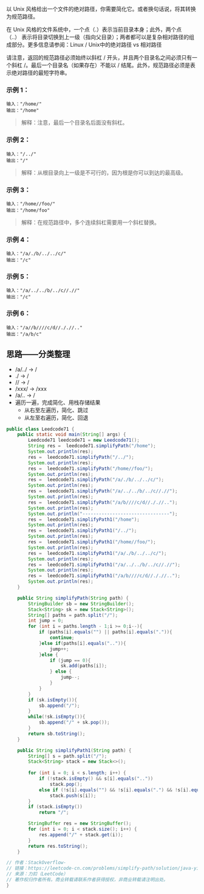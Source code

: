 以 Unix 风格给出一个文件的绝对路径，你需要简化它。或者换句话说，将其转换为规范路径。

在 Unix 风格的文件系统中，一个点（.）表示当前目录本身；此外，两个点 （..） 表示将目录切换到上一级（指向父目录）；两者都可以是复杂相对路径的组成部分。更多信息请参阅：Linux / Unix中的绝对路径 vs 相对路径

请注意，返回的规范路径必须始终以斜杠 / 开头，并且两个目录名之间必须只有一个斜杠 /。最后一个目录名（如果存在）不能以 / 结尾。此外，规范路径必须是表示绝对路径的最短字符串。

### 示例 1：
```
输入："/home/"
输出："/home"
```
> 解释：注意，最后一个目录名后面没有斜杠。
### 示例 2：
```
输入："/../"
输出："/"
```
> 解释：从根目录向上一级是不可行的，因为根是你可以到达的最高级。
### 示例 3：
```
输入："/home//foo/"
输出："/home/foo"
```
> 解释：在规范路径中，多个连续斜杠需要用一个斜杠替换。
### 示例 4：
```
输入："/a/./b/../../c/"
输出："/c"
```
### 示例 5：
```
输入："/a/../../b/../c//.//"
输出："/c"
```
### 示例 6：
```
输入："/a//b////c/d//././/.."
输出："/a/b/c"
```
<!-- 来源：力扣（LeetCode）
链接：https://leetcode-cn.com/problems/simplify-path
著作权归领扣网络所有。商业转载请联系官方授权，非商业转载请注明出处。 -->

## 思路——分类整理
- /a/../ -> / 
- ./ -> /
- // -> /
- /xxx/ -> /xxx
- /a/.. -> /
- 遍历一遍，完成简化、用栈存储结果
    - 从右至左遍历，简化、跳过
    - 从左至右遍历，简化、回退

```java
public class Leedcode71 {
    public static void main(String[] args) {
        Leedcode71 leedcode71 = new Leedcode71();
        String res =  leedcode71.simplifyPath("/home");
        System.out.println(res);
        res =  leedcode71.simplifyPath("/../");
        System.out.println(res);
        res =  leedcode71.simplifyPath("/home//foo/");
        System.out.println(res);
        res =  leedcode71.simplifyPath("/a/./b/../../c/");
        System.out.println(res);
        res =  leedcode71.simplifyPath("/a/../../b/../c//.//");
        System.out.println(res);
        res =  leedcode71.simplifyPath("/a/b////c/d//././/..");
        System.out.println(res);
        System.out.println("--------------------------------");
        res =  leedcode71.simplifyPath1("/home");
        System.out.println(res);
        res =  leedcode71.simplifyPath1("/../");
        System.out.println(res);
        res =  leedcode71.simplifyPath1("/home//foo/");
        System.out.println(res);
        res =  leedcode71.simplifyPath1("/a/./b/../../c/");
        System.out.println(res);
        res =  leedcode71.simplifyPath1("/a/../../b/../c//.//");
        System.out.println(res);
        res =  leedcode71.simplifyPath1("/a/b////c/d//././/..");
        System.out.println(res);
    }

    public String simplifyPath(String path) {
        StringBuilder sb = new StringBuilder();
        Stack<String> sk = new Stack<String>();
        String[] paths = path.split("/");
        int jump = 0;
        for (int i = paths.length - 1;i >= 0;i--){
            if (paths[i].equals("") || paths[i].equals(".")){
                continue;
            }else if(paths[i].equals("..")){
                jump++;
            }else {
                if (jump == 0){
                    sk.add(paths[i]);
                } else {
                    jump--;
                }
            }
        }
        if (sk.isEmpty()){
            sb.append("/");
        }
        while(!sk.isEmpty()){
            sb.append("/" + sk.pop());
        }
        return sb.toString();
    }

    public String simplifyPath1(String path) {
        String[] s = path.split("/");
        Stack<String> stack = new Stack<>();
        
        for (int i = 0; i < s.length; i++) {
            if (!stack.isEmpty() && s[i].equals(".."))
                stack.pop();
            else if (!s[i].equals("") && !s[i].equals(".") && !s[i].equals(".."))
                stack.push(s[i]);
        }
        if (stack.isEmpty())
            return "/";

        StringBuffer res = new StringBuffer();
        for (int i = 0; i < stack.size(); i++) {
            res.append("/" + stack.get(i));
        }
        return res.toString();
    }

// 作者：StackOverflow-
// 链接：https://leetcode-cn.com/problems/simplify-path/solution/java-yi-dong-yi-jie-xiao-lu-gao-by-spirit-9-18/
// 来源：力扣（LeetCode）
// 著作权归作者所有。商业转载请联系作者获得授权，非商业转载请注明出处。
}
```